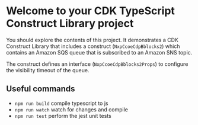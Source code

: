 # Welcome to your CDK TypeScript Construct Library project

You should explore the contents of this project. It demonstrates a CDK Construct Library that includes a construct (`NxpCcoeCdpBblocks2`)
which contains an Amazon SQS queue that is subscribed to an Amazon SNS topic.

The construct defines an interface (`NxpCcoeCdpBblocks2Props`) to configure the visibility timeout of the queue.

## Useful commands

* `npm run build`   compile typescript to js
* `npm run watch`   watch for changes and compile
* `npm run test`    perform the jest unit tests
